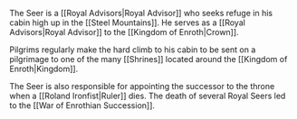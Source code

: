 
The Seer is a [[Royal Advisors|Royal Advisor]] who seeks refuge in his cabin high up in the [[Steel Mountains]]. He serves as a [[Royal Advisors|Royal Advisor]] to the [[Kingdom of Enroth|Crown]].

Pilgrims regularly make the hard climb to his cabin to be sent on a pilgrimage to one of the many [[Shrines]] located around the [[Kingdom of Enroth|Kingdom]].

The Seer is also responsible for appointing the successor to the throne when a [[Roland Ironfist|Ruler]] dies. The death of several Royal Seers led to the [[War of Enrothian Succession]].